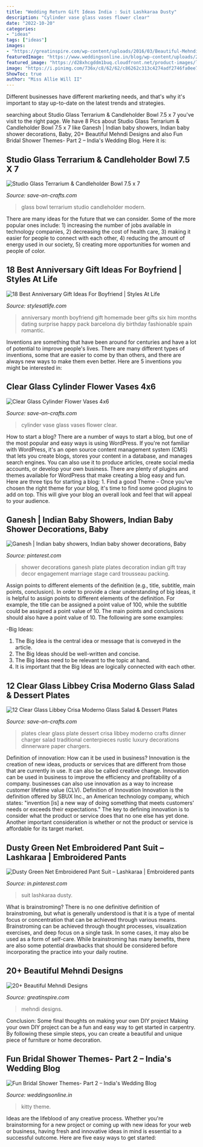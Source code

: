 ```yaml
---
title: "Wedding Return Gift Ideas India : Suit Lashkaraa Dusty"
description: "Cylinder vase glass vases flower clear"
date: "2022-10-20"
categories:
- "ideas"
tags: ["ideas"]
images:
- "https://greatinspire.com/wp-content/uploads/2016/03/Beautiful-Mehndi-Designs-8.jpg"
featuredImage: "https://www.weddingsonline.in/blog/wp-content/uploads/2014/01/5.jpg"
featured_image: "https://d28xhcgddm1buq.cloudfront.net/product-images/libbey-moderno-7-5-glass-salad-dessert-plate-12-plates-3.jpg"
image: "https://i.pinimg.com/736x/c8/62/62/c86262c313c4274adf2746fa0ee7e0a5--boyfriend--months-gift-six-month-anniversary-boyfriend.jpg"
ShowToc: true
author: "Miss Allie Will II"
---
```



Different businesses have different marketing needs, and that's why it's important to stay up-to-date on the latest trends and strategies.

	

		
searching about Studio Glass Terrarium &amp; Candleholder Bowl 7.5 x 7 you've visit to the right page. We have 8 Pics about Studio Glass Terrarium &amp; Candleholder Bowl 7.5 x 7 like Ganesh | Indian baby showers, Indian baby shower decorations, Baby, 20+ Beautiful Mehndi Designs and also Fun Bridal Shower Themes- Part 2 – India&#039;s Wedding Blog. Here it is:
		
    
## Studio Glass Terrarium &amp; Candleholder Bowl 7.5 X 7

<img loading=lazy src="https://d28xhcgddm1buq.cloudfront.net/product-images/studio-glass-new-22.jpg" onerror="this.onerror=null;this.src='https://tse1.mm.bing.net/th?id=OIP.4HrSzBRIb9tc_zSRyCmLgwHaLH&amp;pid=15.1';" alt="Studio Glass Terrarium &amp; Candleholder Bowl 7.5 x 7">

_Source: save-on-crafts.com_

>glass bowl terrarium studio candleholder modern. 

	

There are many ideas for the future that we can consider. Some of the more popular ones include: 1) increasing the number of jobs available in technology companies, 2) decreasing the cost of health care, 3) making it easier for people to connect with each other, 4) reducing the amount of energy used in our society, 5) creating more opportunities for women and people of color.

    
## 18 Best Anniversary Gift Ideas For Boyfriend | Styles At Life

<img loading=lazy src="https://i.pinimg.com/736x/c8/62/62/c86262c313c4274adf2746fa0ee7e0a5--boyfriend--months-gift-six-month-anniversary-boyfriend.jpg" onerror="this.onerror=null;this.src='https://tse1.mm.bing.net/th?id=OIP.N3Mxk5QVI0oYjRucVBneYgHaJ3&amp;pid=15.1';" alt="18 Best Anniversary Gift Ideas For Boyfriend | Styles At Life">

_Source: stylesatlife.com_

>anniversary month boyfriend gift homemade beer gifts six him months dating surprise happy pack barcelona diy birthday fashionable spain romantic. 

	

Inventions are something that have been around for centuries and have a lot of potential to improve people's lives. There are many different types of inventions, some that are easier to come by than others, and there are always new ways to make them even better. Here are 5 inventions you might be interested in: 

    
## Clear Glass Cylinder Flower Vases 4x6

<img loading=lazy src="https://d28xhcgddm1buq.cloudfront.net/product-images/cylinder-vase-recycled-glass-6-1-B.jpg" onerror="this.onerror=null;this.src='https://tse4.mm.bing.net/th?id=OIP.Ff7myqvznpKjCYp7dJxBIgHaLH&amp;pid=15.1';" alt="Clear Glass Cylinder Flower Vases 4x6">

_Source: save-on-crafts.com_

>cylinder vase glass vases flower clear. 

	

How to start a blog?
There are a number of ways to start a blog, but one of the most popular and easy ways is using WordPress. If you're not familiar with WordPress, it's an open source content management system (CMS) that lets you create blogs, stores your content in a database, and manages search engines. You can also use it to produce articles, create social media accounts, or develop your own business. There are plenty of plugins and themes available for WordPress that make creating a blog easy and fun. Here are three tips for starting a blog: 1. Find a good Theme – Once you've chosen the right theme for your blog, it's time to find some good plugins to add on top. This will give your blog an overall look and feel that will appeal to your audience. 
    
## Ganesh | Indian Baby Showers, Indian Baby Shower Decorations, Baby

<img loading=lazy src="https://i.pinimg.com/736x/53/98/9d/53989d57b63e4c53f678ee9a249b2d87--wedding-mandap-ganesh.jpg" onerror="this.onerror=null;this.src='https://tse2.mm.bing.net/th?id=OIP.lbpDNJPochgEkCsCgyjryAHaLG&amp;pid=15.1';" alt="Ganesh | Indian baby showers, Indian baby shower decorations, Baby">

_Source: pinterest.com_

>shower decorations ganesh plate plates decoration indian gift tray decor engagement marriage stage card trousseau packing. 

	

Assign points to different elements of the definition (e.g., title, subtitle, main points, conclusion).
In order to provide a clear understanding of big ideas, it is helpful to assign points to different elements of the definition. For example, the title can be assigned a point value of 100, while the subtitle could be assigned a point value of 10. The main points and conclusions should also have a point value of 10. 
The following are some examples: 

-Big Ideas: 
1) The Big Idea is the central idea or message that is conveyed in the article. 
2) The Big Ideas should be well-written and concise. 
3) The Big Ideas need to be relevant to the topic at hand. 
4) It is important that the Big Ideas are logically connected with each other.

    
## 12 Clear Glass Libbey Crisa Moderno Glass Salad &amp; Dessert Plates

<img loading=lazy src="https://d28xhcgddm1buq.cloudfront.net/product-images/libbey-moderno-7-5-glass-salad-dessert-plate-12-plates-3.jpg" onerror="this.onerror=null;this.src='https://tse1.mm.bing.net/th?id=OIP.C5ToGOgy2kE3BwG4ZID_RAHaLF&amp;pid=15.1';" alt="12 Clear Glass Libbey Crisa Moderno Glass Salad &amp; Dessert Plates">

_Source: save-on-crafts.com_

>plates clear glass plate dessert crisa libbey moderno crafts dinner charger salad traditional centerpieces rustic luxury decorations dinnerware paper chargers. 

	

Definition of innovation: How can it be used in business?
Innovation is the creation of new ideas, products or services that are different from those that are currently in use. It can also be called creative change. Innovation can be used in business to improve the efficiency and profitability of a company. businesses can also use innovation as a way to increase customer lifetime value (CLV). Definition of Innovation
Innovation is the definition offered by SBUX Inc., an American technology company, which states: "invention [is] a new way of doing something that meets customers' needs or exceeds their expectations." The key to defining innovation is to consider what the product or service does that no one else has yet done. Another important consideration is whether or not the product or service is affordable for its target market.

    
## Dusty Green Net Embroidered Pant Suit – Lashkaraa | Embroidered Pants

<img loading=lazy src="https://i.pinimg.com/736x/f5/83/d0/f583d0d63fb71e1178353c936989f9ab.jpg" onerror="this.onerror=null;this.src='https://tse4.mm.bing.net/th?id=OIP.SgGVOfUZTMGtcHlFmdE5nAHaKL&amp;pid=15.1';" alt="Dusty Green Net Embroidered Pant Suit – Lashkaraa | Embroidered pants">

_Source: in.pinterest.com_

>suit lashkaraa dusty. 

	

What is brainstroming?
There is no one definitive definition of brainstroming, but what is generally understood is that it is a type of mental focus or concentration that can be achieved through various means. Brainstroming can be achieved through thought processes, visualization exercises, and deep focus on a single task. In some cases, it may also be used as a form of self-care. While brainstroming has many benefits, there are also some potential drawbacks that should be considered before incorporating the practice into your daily routine.

    
## 20+ Beautiful Mehndi Designs

<img loading=lazy src="https://greatinspire.com/wp-content/uploads/2016/03/Beautiful-Mehndi-Designs-8.jpg" onerror="this.onerror=null;this.src='https://tse2.mm.bing.net/th?id=OIP.HGAWy4hHAJTeG9npSIPHTwHaLH&amp;pid=15.1';" alt="20+ Beautiful Mehndi Designs">

_Source: greatinspire.com_

>mehndi designs. 

	

Conclusion: Some final thoughts on making your own DIY project
Making your own DIY project can be a fun and easy way to get started in carpentry. By following these simple steps, you can create a beautiful and unique piece of furniture or home decoration.

    
## Fun Bridal Shower Themes- Part 2 – India&#039;s Wedding Blog

<img loading=lazy src="https://www.weddingsonline.in/blog/wp-content/uploads/2014/01/5.jpg" onerror="this.onerror=null;this.src='https://tse3.mm.bing.net/th?id=OIP.OYJRCUGJJUQ6td-bwiaaSAHaJ3&amp;pid=15.1';" alt="Fun Bridal Shower Themes- Part 2 – India&#039;s Wedding Blog">

_Source: weddingsonline.in_

>kitty theme. 

	

Ideas are the lifeblood of any creative process. Whether you're brainstorming for a new project or coming up with new ideas for your web or business, having fresh and innovative ideas in mind is essential to a successful outcome. Here are five easy ways to get started: 

